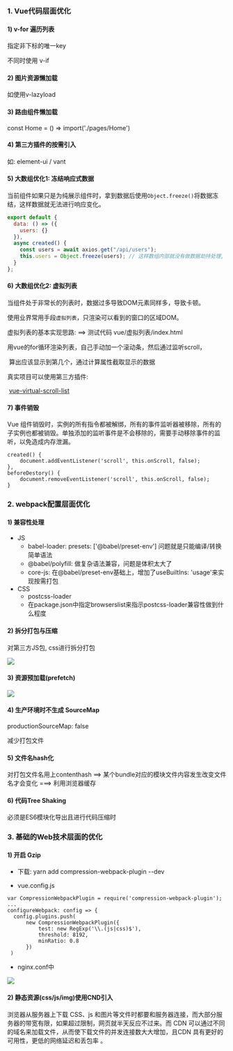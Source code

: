 ### 1. Vue代码层面优化

####  1) v-for 遍历列表

指定非下标的唯一key

不同时使用 v-if

#### 2) 图片资源懒加载

如使用v-lazyload

#### 3) 路由组件懒加载

const Home = () => import('./pages/Home')

#### 4) 第三方插件的按需引入

如: element-ui / vant 

#### 5) 大数组优化1: 冻结响应式数据

当前组件如果只是为纯展示组件时，拿到数据后使用`Object.freeze()`将数据冻结，这样数据就无法进行响应变化。

```js
export default {
  data: () => ({
    users: {}
  }),
  async created() {
    const users = await axios.get("/api/users");
    this.users = Object.freeze(users); // 这样数组内部就没有做数据劫持处理, 效率更高
  }
};
```



#### 6) 大数组优化2: 虚拟列表

当组件处于非常长的列表时，数据过多导致DOM元素同样多，导致卡顿。

使用业界常用手段`虚拟列表`，只渲染可以看到的窗口的区域DOM。

虚拟列表的基本实现思路:  ==> 测试代码 vue/虚拟列表/index.html

​    用vue的for循环渲染列表，自己手动加一个滚动条，然后通过监听scroll，

​    算出应该显示到第几个，通过计算属性截取显示的数据

真实项目可以使用第三方插件:

​	[vue-virtual-scroll-list](https://github.com/tangbc/vue-virtual-scroll-list)

#### 7) 事件销毁

Vue 组件销毁时，实例的所有指令都被解绑，所有的事件监听器被移除，所有的子实例也都被销毁。单独添加的监听事件是不会移除的，需要手动移除事件的监听，以免造成内存泄漏。

```
created() {
	document.addEventListener('scroll', this.onScroll, false);
},
beforeDestory() {
	document.removeEventListener('scroll', this.onScroll, false);
}
```



### 2. webpack配置层面优化

#### 1) 兼容性处理

- JS
  - babel-loader: presets: ['@babel/preset-env'] 问题就是只能编译/转换简单语法
  - @babel/polyfill: 做复杂语法兼容，问题是体积太大了
  - core-js: 在@babel/preset-env基础上，增加了useBuiltIns: 'usage'来实现按需打包
- CSS  
  - postcss-loader 
  - 在package.json中指定browserslist来指示postcss-loader兼容性做到什么程度

#### 2) 拆分打包与压缩

对第三方JS包, css进行拆分打包

![](https://p9-juejin.byteimg.com/tos-cn-i-k3u1fbpfcp/2130fabf53ec430b9d103ae8b8009eca~tplv-k3u1fbpfcp-watermark.image)

#### 3) 资源预加载(prefetch)

![](https://p1-juejin.byteimg.com/tos-cn-i-k3u1fbpfcp/1a896fd6ab9e4e3b9479ea018aae8b49~tplv-k3u1fbpfcp-watermark.image)

#### 4) 生产环境时不生成 SourceMap

productionSourceMap: false

减少打包文件

#### 5) 文件名hash化

对打包文件名用上contenthash ==> 某个bundle对应的模块文件内容发生改变文件名才会变化 ===> 利用浏览器缓存

#### 6) 代码Tree Shaking

必须是ES6模块化导出且进行代码压缩时



### 3. 基础的Web技术层面的优化

#### 1) 开启 Gzip

- 下载: yarn add compression-webpack-plugin --dev

- vue.config.js

```
var CompressionWebpackPlugin = require('compression-webpack-plugin');
...
configureWebpack: config => {
  config.plugins.push(
      new CompressionWebpackPlugin({
          test: new RegExp('\\.(js|css)$'),
          threshold: 8192,
          minRatio: 0.8
      })
 )
```

- nginx.conf中

![](https://p3-juejin.byteimg.com/tos-cn-i-k3u1fbpfcp/6749ab642da04d578181cc30d6f114e7~tplv-k3u1fbpfcp-watermark.image)

#### 2) 静态资源(css/js/img)使用CND引入

浏览器从服务器上下载 CSS、js 和图片等文件时都要和服务器连接，而大部分服务器的带宽有限，如果超过限制，网页就半天反应不过来。而 CDN 可以通过不同的域名来加载文件，从而使下载文件的并发连接数大大增加，且CDN 具有更好的可用性，更低的网络延迟和丢包率 。